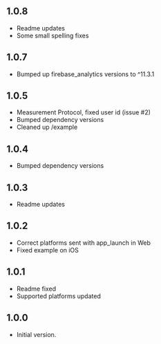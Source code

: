 ## 1.0.8
- Readme updates
- Some small spelling fixes

## 1.0.7
- Bumped up firebase_analytics versions to ^11.3.1

## 1.0.5
- Measurement Protocol, fixed user id (issue #2)
- Bumped dependency versions
- Cleaned up /example

## 1.0.4
- Bumped dependency versions

## 1.0.3
- Readme updates

## 1.0.2
- Correct platforms sent with app_launch in Web
- Fixed example on iOS

## 1.0.1
- Readme fixed
- Supported platforms updated

## 1.0.0
- Initial version.
